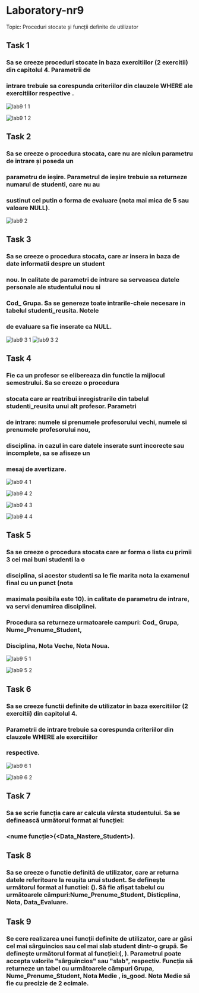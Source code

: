 # Laboratory-nr9

Topic: Proceduri stocate și funcții definite de utilizator

## Task 1
### Sa se creeze proceduri stocate in baza exercitiilor (2 exercitii) din capitolul 4. Parametrii de
### intrare trebuie sa corespunda criteriilor din clauzele WHERE ale exercitiilor respective .
![lab9 1 1](https://user-images.githubusercontent.com/43128425/49003798-613d4480-f16b-11e8-8f5f-78ec58bfff2d.PNG)

![lab9 1 2](https://user-images.githubusercontent.com/43128425/49003797-613d4480-f16b-11e8-84db-a065dbaefc2d.PNG)
## Task 2
### Sa se creeze o procedura stocata, care nu are niciun parametru de intrare și poseda un
### parametru de ieșire. Parametrul de ieșire trebuie sa returneze numarul de studenti, care nu au
### sustinut cel putin o forma de evaluare (nota mai mica de 5 sau valoare NULL).
![lab9 2](https://user-images.githubusercontent.com/43128425/49356710-3c018680-f6d5-11e8-908a-526bc4e36e85.PNG)

## Task 3
### Sa se creeze o procedura stocata, care ar insera in baza de date informatii despre un student
### nou. In calitate de parametri de intrare sa serveasca datele personale ale studentului nou si
### Cod_ Grupa. Sa se genereze toate intrarile-cheie necesare in tabelul studenti_reusita. Notele
### de evaluare sa fie inserate ca NULL.
![lab9 3 1](https://user-images.githubusercontent.com/43128425/49356711-3c018680-f6d5-11e8-9173-d43480c2e0df.PNG)
![lab9 3 2](https://user-images.githubusercontent.com/43128425/49356715-428ffe00-f6d5-11e8-9828-7995876c91b8.PNG)

## Task 4
### Fie ca un profesor se elibereaza din functie la mijlocul semestrului. Sa se creeze o procedura
### stocata care ar reatribui inregistrarile din tabelul studenti_reusita unui alt profesor. Parametri
### de intrare: numele si prenumele profesorului vechi, numele si prenumele profesorului nou,
### disciplina. in cazul in care datele inserate sunt incorecte sau incomplete, sa se afiseze un
### mesaj de avertizare.
![lab9 4 1](https://user-images.githubusercontent.com/43128425/49402973-24b5ae00-f754-11e8-8185-4f47d986c69b.PNG)

![lab9 4 2](https://user-images.githubusercontent.com/43128425/49402974-24b5ae00-f754-11e8-82c9-b34a8f44a58c.PNG)

![lab9 4 3](https://user-images.githubusercontent.com/43128425/49402976-24b5ae00-f754-11e8-9879-5b31db09e1dc.PNG)

![lab9 4 4](https://user-images.githubusercontent.com/43128425/49402984-2bdcbc00-f754-11e8-8223-d5f354c590f0.PNG)
## Task 5
### Sa se creeze o procedura stocata care ar forma o lista cu primii 3 cei mai buni studenti la o
### disciplina, si acestor studenti sa le fie marita nota la examenul final cu un punct (nota
### maximala posibila este 10). in calitate de parametru de intrare, va servi denumirea disciplinei.
### Procedura sa returneze urmatoarele campuri: Cod_ Grupa, Nume_Prenume_Student,
### Disciplina, Nota Veche, Nota Noua.
![lab9 5 1](https://user-images.githubusercontent.com/43128425/49667542-1c1aeb80-fa64-11e8-8be0-565ef83450a3.PNG)

![lab9 5 2](https://user-images.githubusercontent.com/43128425/49667548-1fae7280-fa64-11e8-8428-5e23890a7018.PNG)

## Task 6
### Sa se creeze functii definite de utilizator in baza exercitiilor (2 exercitii) din capitolul 4.
### Parametrii de intrare trebuie sa corespunda criteriilor din clauzele WHERE ale exercitiilor
### respective.
![lab9 6 1](https://user-images.githubusercontent.com/43128425/49669066-ca289480-fa68-11e8-8965-63a3339eaf7a.PNG)

![lab9 6 2](https://user-images.githubusercontent.com/43128425/49669070-cdbc1b80-fa68-11e8-8f5d-0fbc6043b87a.PNG)

## Task 7
### Sa se scrie funcția care ar calcula vârsta studentului. Sa se definească următorul format al funcției: 
### <nume funcție>(<Data_Nastere_Student>).

## Task 8
<h3> Sa se creeze o functie definită de utilizator, care ar returna datele referitoare la reușita unui student. Se definește următorul format al functiei:<nume funcție> (<Nume_Prenume_Student>). Să fie afișat tabelul cu următoarele câmpuri:Nume_Prenume_Student, Disticplina, Nota, Data_Evaluare.</h3>

## Task 9
<h3> Se cere realizarea unei funcții definite de utilizator, care ar găsi cel mai sârguincios sau cel mai slab student dintr-o grupă. Se definește următorul format al funcției:<nume_funcție>(<Cod_ Grupa>, <is_good>). Parametrul <is_good> poate accepta valorile     "sârguincios" sau "slab", respectiv. Funcția să returneze un tabel cu următoarele câmpuri Grupa, Nume_Prenume_Student, Nota Medie , is_good. Nota Medie să fie cu precizie de 2 ecimale.</h3>
